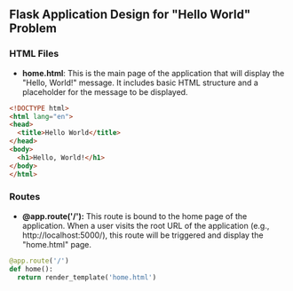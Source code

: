 ## Flask Application Design for "Hello World" Problem

### HTML Files

- **home.html**: This is the main page of the application that will display the "Hello, World!" message. It includes basic HTML structure and a placeholder for the message to be displayed.

```html
<!DOCTYPE html>
<html lang="en">
<head>
  <title>Hello World</title>
</head>
<body>
  <h1>Hello, World!</h1>
</body>
</html>
```

### Routes

- **@app.route('/'):** This route is bound to the home page of the application. When a user visits the root URL of the application (e.g., http://localhost:5000/), this route will be triggered and display the "home.html" page.

```python
@app.route('/')
def home():
  return render_template('home.html')
```